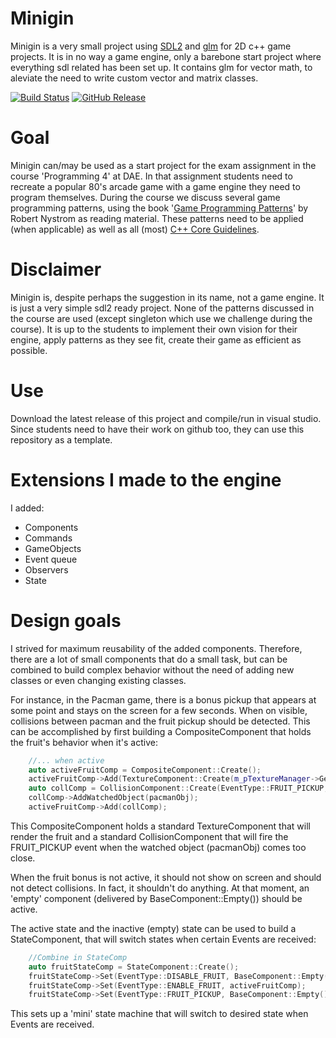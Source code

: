 # Minigin

Minigin is a very small project using [SDL2](https://www.libsdl.org/) and [glm](https://github.com/g-truc/glm) for 2D c++ game projects. It is in no way a game engine, only a barebone start project where everything sdl related has been set up. It contains glm for vector math, to aleviate the need to write custom vector and matrix classes.

[![Build Status](https://github.com/avadae/minigin/actions/workflows/msbuild.yml/badge.svg)](https://github.com/avadae/msbuild/actions)
[![GitHub Release](https://img.shields.io/github/v/release/avadae/minigin?logo=github&sort=semver)](https://github.com/avadae/minigin/releases/latest)

# Goal

Minigin can/may be used as a start project for the exam assignment in the course 'Programming 4' at DAE. In that assignment students need to recreate a popular 80's arcade game with a game engine they need to program themselves. During the course we discuss several game programming patterns, using the book '[Game Programming Patterns](https://gameprogrammingpatterns.com/)' by Robert Nystrom as reading material. These patterns need to be applied (when applicable) as well as all (most) [C++ Core Guidelines](https://isocpp.github.io/CppCoreGuidelines/CppCoreGuidelines).

# Disclaimer

Minigin is, despite perhaps the suggestion in its name, not a game engine. It is just a very simple sdl2 ready project. None of the patterns discussed in the course are used (except singleton which use we challenge during the course). It is up to the students to implement their own vision for their engine, apply patterns as they see fit, create their game as efficient as possible.

# Use

Download the latest release of this project and compile/run in visual studio. Since students need to have their work on github too, they can use this repository as a template.

# Extensions I made to the engine

I added: 
- Components 
- Commands
- GameObjects
- Event queue
- Observers
- State

# Design goals

I strived for maximum reusability of the added components. Therefore, there are a lot of small components that do a small task, but can be combined to build complex behavior without the need of adding new classes or even changing existing classes.

For instance, in the Pacman game, there is a bonus pickup that appears at some point and stays on the screen for a few seconds. When on visible, collisions between pacman and the fruit pickup should be detected. This can be accomplished by first building a CompositeComponent that holds the fruit's behavior when it's active: 

```cpp
	//... when active
	auto activeFruitComp = CompositeComponent::Create();
	activeFruitComp->Add(TextureComponent::Create(m_pTextureManager->GetTexture(Textures::FruitTexture)));
	auto collComp = CollisionComponent::Create(EventType::FRUIT_PICKUP, false, false, Settings::CollisionTolerance);
	collComp->AddWatchedObject(pacmanObj);
	activeFruitComp->Add(collComp);

```

This CompositeComponent holds a standard TextureComponent that will render the fruit and a standard CollisionComponent that will fire the FRUIT_PICKUP event when the watched object (pacmanObj) comes too close.

When the fruit bonus is not active, it should not show on screen and should not detect collisions. In fact, it shouldn't do anything. At that moment, an 'empty' component (delivered by BaseComponent::Empty()) should be active.

The active state and the inactive (empty) state can be used to build a StateComponent, that will switch states when certain Events are received:

```cpp
	//Combine in StateComp
	auto fruitStateComp = StateComponent::Create();
	fruitStateComp->Set(EventType::DISABLE_FRUIT, BaseComponent::Empty()); //nothing to show
	fruitStateComp->Set(EventType::ENABLE_FRUIT, activeFruitComp);
	fruitStateComp->Set(EventType::FRUIT_PICKUP, BaseComponent::Empty());

```

This sets up a 'mini' state machine that will switch to desired state when Events are received.
